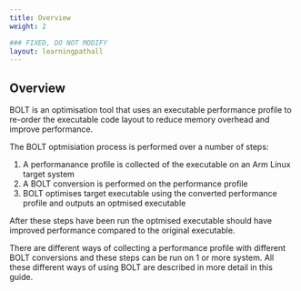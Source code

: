 ```yaml
---
title: Overview
weight: 2

### FIXED, DO NOT MODIFY
layout: learningpathall
---
```


## Overview

BOLT is an optimisation tool that uses an executable performance profile to re-order the executable code layout to reduce memory overhead and improve performance.

The BOLT optmisiation process is performed over a number of steps:
1. A performanance profile is collected of the executable on an Arm Linux target system
2. A BOLT conversion is performed on the performance profile
3. BOLT optimises target executable using the converted performance profile and outputs an optmised executable

After these steps have been run the optmised executable should have improved performance compared to the original executable. 

There are different ways of collecting a performance profile with different BOLT conversions and these steps can be run on 1 or more system. All these different ways of using BOLT are described in more detail in this guide.

